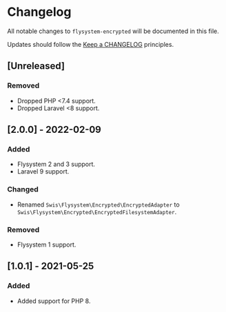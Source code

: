 # Changelog

All notable changes to `flysystem-encrypted` will be documented in this file.

Updates should follow the [Keep a CHANGELOG](http://keepachangelog.com/) principles.

## [Unreleased]

### Removed

- Dropped PHP <7.4 support.
- Dropped Laravel <8 support.

## [2.0.0] - 2022-02-09

### Added
- Flysystem 2 and 3 support.
- Laravel 9 support.

### Changed
- Renamed `Swis\Flysystem\Encrypted\EncryptedAdapter` to `Swis\Flysystem\Encrypted\EncryptedFilesystemAdapter`.

### Removed
- Flysystem 1 support.

## [1.0.1] - 2021-05-25

### Added
- Added support for PHP 8.
